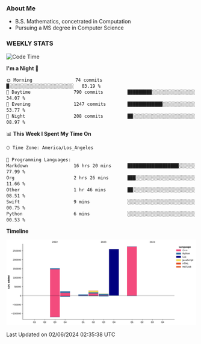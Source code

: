 ### About Me

- B.S. Mathematics, concetrated in Computation
- Pursuing a MS degree in Computer Science


### WEEKLY STATS
<!--START_SECTION:waka-->
![Code Time](http://img.shields.io/badge/Code%20Time-122%20hrs%2039%20mins-blue)

**I'm a Night 🦉** 

```text
🌞 Morning                74 commits          █░░░░░░░░░░░░░░░░░░░░░░░░   03.19 % 
🌆 Daytime                790 commits         █████████░░░░░░░░░░░░░░░░   34.07 % 
🌃 Evening                1247 commits        █████████████░░░░░░░░░░░░   53.77 % 
🌙 Night                  208 commits         ██░░░░░░░░░░░░░░░░░░░░░░░   08.97 % 
```


📊 **This Week I Spent My Time On** 

```text
🕑︎ Time Zone: America/Los_Angeles

💬 Programming Languages: 
Markdown                 16 hrs 20 mins      ███████████████████░░░░░░   77.99 % 
Org                      2 hrs 26 mins       ███░░░░░░░░░░░░░░░░░░░░░░   11.66 % 
Other                    1 hr 46 mins        ██░░░░░░░░░░░░░░░░░░░░░░░   08.51 % 
Swift                    9 mins              ░░░░░░░░░░░░░░░░░░░░░░░░░   00.75 % 
Python                   6 mins              ░░░░░░░░░░░░░░░░░░░░░░░░░   00.53 % 
```

**Timeline**

![Lines of Code chart](https://raw.githubusercontent.com/nickocruzm/nickocruzm/main/assets/bar_graph.png)


 Last Updated on 02/06/2024 02:35:38 UTC
<!--END_SECTION:waka-->
